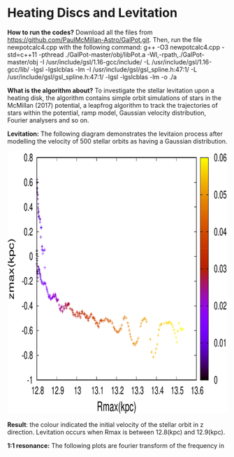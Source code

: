 # Heating Discs and Levitation
**How to run the codes?** Download all the files from https://github.com/PaulMcMillan-Astro/GalPot.git. Then, run the file newpotcalc4.cpp with the following command: g++ -O3 newpotcalc4.cpp -std=c++11 -pthread ./GalPot-master/obj/libPot.a -Wl,-rpath,./GalPot-master/obj -I /usr/include/gsl/1.16-gcc/include/ -L /usr/include/gsl/1.16-gcc/lib/ -lgsl -lgslcblas -lm -I /usr/include/gsl/gsl_spline.h:47:1/ -L /usr/include/gsl/gsl_spline.h:47:1/ -lgsl -lgslcblas -lm -o ./a

**What is the algorithm about?** To investigate the stellar levitation upon a heating disk, the algorithm contains simple orbit simulations of stars in the McMillan (2017) potential, a leapfrog algorithm to track the trajectories of stars within the potential, ramp model, Gaussian velocity distribution, Fourier analysers and so on.  

**Levitation:** The following diagram demonstrates the levitaion process after modelling the velocity of 500 stellar orbits as having a Gaussian distribution.

<img src="https://github.com/JialunSimonLiu/Levitation/blob/main/Picture.png" width="800" height="600"/>

**Result**: the colour indicated the initial velocity of the stellar orbit in z direction. Levitation occurs when Rmax is between 12.8(kpc) and 12.9(kpc).

**1:1 resonance:** The following plots are fourier transform of the frequency in 
